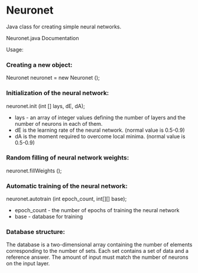 # Neuronet
Java class for creating simple neural networks.

Neuronet.java Documentation

Usage:

### Creating a new object:
Neuronet neuronet = new Neuronet ();

### Initialization of the neural network:
neuronet.init (int [] lays, dE, dA);
- lays - an array of integer values defining the number of layers and the number of neurons in each of them.
- dE is the learning rate of the neural network. (normal value is 0.5-0.9)
- dA is the moment required to overcome local minima. (normal value is 0.5-0.9)

### Random filling of neural network weights:
neuronet.fillWeights ();

### Automatic training of the neural network:
neuronet.autotrain (int epoch_count, int[][] base);
- epoch_count - the number of epochs of training the neural network
- base - database for training

### Database structure:

The database is a two-dimensional array containing the number of elements corresponding to the number of sets.
Each set contains a set of data and a reference answer. The amount of input must match
the number of neurons on the input layer.
